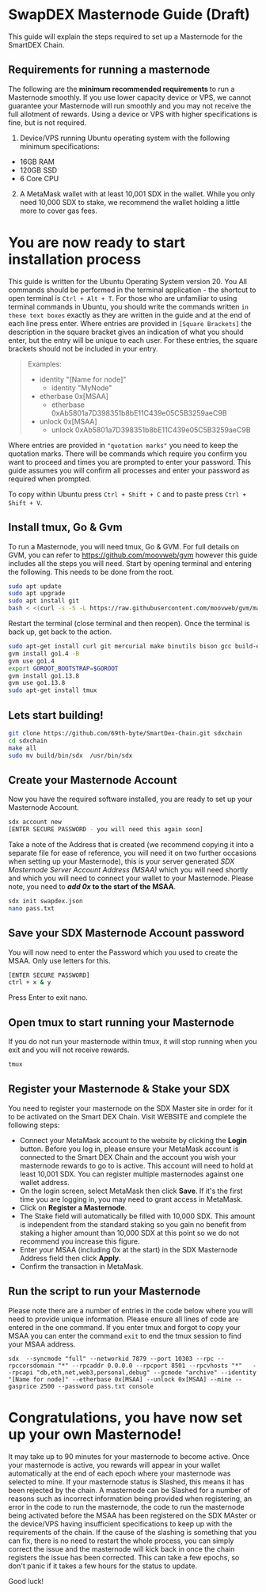# SwapDEX Masternode Guide (Draft)

This guide will explain the steps required to set up a Masternode for the SmartDEX Chain.

## Requirements for running a masternode

The following are the <b> minimum recommended requirements </b> to run a Masternode smoothly. If you use lower capacity device or VPS, we cannot guarantee your Masternode will run smoothly and you may not receive the full allotment of rewards. Using a device or VPS with higher specifications is fine, but is not required.

1) Device/VPS running Ubuntu operating system with the following minimum specifications:

* 16GB RAM
* 120GB SSD
* 6 Core CPU

2) A MetaMask wallet with at least 10,001 SDX in the wallet. While you only need 10,000 SDX to stake, we recommend the wallet holding a little more to cover gas fees.

# You are now ready to start installation process

This guide is written for the Ubuntu Operating System version 20. You All commands should be performed in the terminal application - the shortcut to open terminal is ``Ctrl + Alt + T``.
For those who are unfamiliar to using terminal commands in Ubuntu, you should write the commands written ``in these text boxes`` exactly as they are written in the guide and at the end of each line press enter.
Where entries are provided in ``[Square Brackets]`` the description in the square bracket gives an indication of what you should enter, but the entry will be unique to each user. For these entries, the square brackets should not be included in your entry.
>Examples:
>* identity "\[Name for node]\"
>   * identity "MyNode"
>* etherbase 0x\[MSAA]
>   * etherbase 0xAb5801a7D398351b8bE11C439e05C5B3259aeC9B
>* unlock 0x\[MSAA]
>   * unlock 0xAb5801a7D398351b8bE11C439e05C5B3259aeC9B
   
Where entries are provided in ``"quotation marks"`` you need to keep the quotation marks.
There will be commands which require you confirm you want to proceed and times you are prompted to enter your password.
This guide assumes you will confirm all processes and enter your password as required when prompted.

To copy within Ubuntu press ``Ctrl + Shift + C`` and to paste press ``Ctrl + Shift + V``.

## Install tmux, Go & Gvm

To run a Masternode, you will need tmux, Go & GVM.
For full details on GVM, you can refer to https://github.com/moovweb/gvm however this guide includes all the steps you will need.
Start by opening terminal and entering the following. This needs to be done from the root.

```bash 
sudo apt update
sudo apt upgrade
sudo apt install git
bash < <(curl -s -S -L https://raw.githubusercontent.com/moovweb/gvm/master/binscripts/gvm-installer) 
```
Restart the terminal (close terminal and then reopen). Once the terminal is back up, get back to the action.

```bash
sudo apt-get install curl git mercurial make binutils bison gcc build-essential
gvm install go1.4 -B
gvm use go1.4
export GOROOT_BOOTSTRAP=$GOROOT
gvm install go1.13.8
gvm use go1.13.8
sudo apt-get install tmux
```

## Lets start building!
```bash
git clone https://github.com/69th-byte/SmartDex-Chain.git sdxchain
cd sdxchain 
make all
sudo mv build/bin/sdx  /usr/bin/sdx
```

## Create your Masternode Account
Now you have the required software installed, you are ready to set up your Masternode Account. 

```bash
sdx account new
[ENTER SECURE PASSWORD - you will need this again soon]
```
Take a note of the Address that is created (we recommend copying it into a separate file for ease of reference, you will need it on two further occasions when setting up your Masternode), this is your server generated *SDX Masternode Server Account Address (MSAA)* which you will need shortly and which you will need to connect your wallet to your Masternode.
Please note, you need to **_add 0x_ to the start of the MSAA**.

```bash
sdx init swapdex.json
nano pass.txt
```

## Save your SDX Masternode Account password
You will now need to enter the Password which you used to create the MSAA. Only use letters for this.
```bash
[ENTER SECURE PASSWORD]
ctrl + x & y
```
Press Enter to exit nano.

## Open tmux to start running your Masternode
If you do not run your masternode within tmux, it will stop running when you exit and you will not receive rewards.
```bash
tmux
```

## Register your Masternode & Stake your SDX
You need to register your masternode on the SDX Master site in order for it to be activated on the Smart DEX Chain.
Visit WEBSITE and complete the following steps:
* Connect your MetaMask account to the website by clicking the <b>Login</b> button. Before you log in, please ensure your MetaMask account is connected to the Smart DEX Chain and the account you wish your masternode rewards to go to is active. This account will need to hold at least 10,001 SDX. You can register multiple masternodes against one wallet address.
* On the login screen, select MetaMask then click <b>Save</b>. If it's the first time you are logging in, you may need to grant access in MetaMask.
* Click on <b>Register a Masternode</b>.
* The Stake field will automatically be filled with 10,000 SDX. This amount is independent from the standard staking so you gain no benefit from staking a higher amount than 10,000 SDX at this point so we do not recommend you increase this figure.
* Enter your MSAA (including 0x at the start) in the SDX Masternode Address field then click <b>Apply</b>.
* Confirm the transaction in MetaMask.

## Run the script to run your Masternode
Please note there are a number of entries in the code below where you will need to provide unique information. Please ensure all lines of code are entered in the one command.
If you enter tmux and forgot to copy your MSAA you can enter the command ``exit`` to end the tmux session to find your MSAA address.

``
sdx  --syncmode "full" --networkid 7879 --port 10303 --rpc --rpccorsdomain "*" --rpcaddr 0.0.0.0 --rpcport 8501 --rpcvhosts "*"   --rpcapi "db,eth,net,web3,personal,debug" --gcmode "archive" --identity "[Name for node]" --etherbase 0x[MSAA] --unlock 0x[MSAA] --mine --gasprice 2500 --password pass.txt console
``

# Congratulations, you have now set up your own Masternode!
It may take up to 90 minutes for your masternode to become active. Once your masternode is active, you rewards will appear in your wallet automatically at the end of each epoch where your masternode was selected to mine.
If your masternode status is Slashed, this means it has been rejected by the chain.
A masternode can be Slashed for a number of reasons such as incorrect information being provided when registering, an error in the code to run the masternode, the code to run the masternode being activated before the MSAA has been registered on the SDX MAster or the device/VPS having insufficient specifications to keep up with the requirements of the chain.
If the cause of the slashing is something that you can fix, there is no need to restart the whole process, you can simply correct the issue and the masternode will kick back in once the chain registers the issue has been corrected. This can take a few epochs, so don't panic if it takes a few hours for the status to update.

Good luck!
